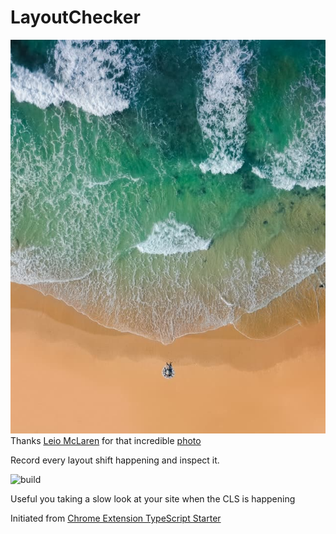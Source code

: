 # LayoutChecker

![Ocean from above with a small person relaxing at the shore](/public/leio-mclaren-leiomclaren-com-S4W2AU0t3lw-unsplash.jpg)
Thanks [Leio McLaren](leiomclaren.com) for that incredible [photo](https://unsplash.com/photos/S4W2AU0t3lw)

Record every layout shift happening and inspect it.

![build](https://github.com/martiuh/layoutchecker/workflows/build/badge.svg)

Useful you taking a slow look at your site when the CLS is happening

Initiated from [Chrome Extension TypeScript Starter](https://github.com/chibat/chrome-extension-typescript-starter)
